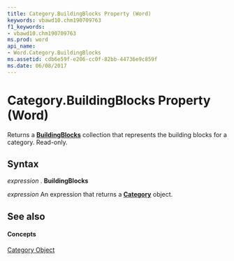 ```yaml
---
title: Category.BuildingBlocks Property (Word)
keywords: vbawd10.chm190709763
f1_keywords:
- vbawd10.chm190709763
ms.prod: word
api_name:
- Word.Category.BuildingBlocks
ms.assetid: cdb6e59f-e206-cc0f-82bb-44736e9c859f
ms.date: 06/08/2017
---
```



# Category.BuildingBlocks Property (Word)

Returns a  **[BuildingBlocks](Word.BuildingBlocks.md)** collection that represents the building blocks for a category. Read-only.


## Syntax

 _expression_ . **BuildingBlocks**

 _expression_ An expression that returns a **[Category](Word.Category.md)** object.


## See also


#### Concepts


[Category Object](Word.Category.md)

